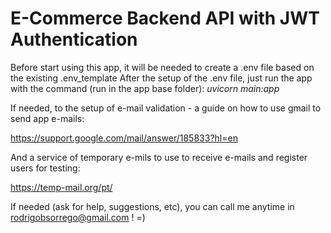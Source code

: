 # E-Commerce Backend API with JWT Authentication

Before start using this app, it will be needed to create a .env file based on the existing .env_template
After the setup of the .env file, just run the app with the command (run in the app base folder): *uvicorn main:app*

If needed, to the setup of e-mail validation - a guide on how to use gmail to send app e-mails:

https://support.google.com/mail/answer/185833?hl=en

And a service of temporary e-mils to use to receive e-mails and register users for testing:

https://temp-mail.org/pt/

If needed (ask for help, suggestions, etc), you can call me anytime in rodrigobsorrego@gmail.com ! =)
